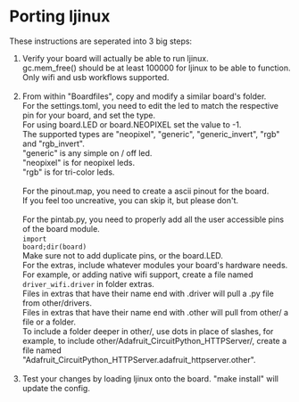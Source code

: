 # Porting ljinux

These instructions are seperated into 3 big steps:

1) Verify your board will actually be able to run ljinux.<br />
    gc.mem_free() should be at least 100000 for ljinux to be able to function.<br />
    Only wifi and usb workflows supported.<br />
    <br />
2) From within "Boardfiles", copy and modify a similar board's folder.<br />
    For the settings.toml, you need to edit the led to match the respective pin for your board, and set the type.<br />
     For using board.LED or board.NEOPIXEL set the value to -1.<br />
     The supported types are "neopixel", "generic", "generic_invert", "rgb" and "rgb_invert".<br />
     "generic" is any simple on / off led.<br />
     "neopixel" is for neopixel leds.<br />
     "rgb" is for tri-color leds.<br />
    <br />
    For the pinout.map, you need to create a ascii pinout for the board.<br />
     If you feel too uncreative, you can skip it, but please don't.<br />
    <br />
    For the pintab.py, you need to properly add all the user accessible pins of the board module.<br />
     <code>import board;dir(board)</code><br />
     Make sure not to add duplicate pins, or the board.LED.<br />
    For the extras, include whatever modules your board's hardware needs.<br />
    For example, or adding native wifi support, create a file named <code>driver_wifi.driver</code> in folder extras.<br />
    Files in extras that have their name end with .driver will pull a .py file from other/drivers.<br />
    Files in extras that have their name end with .other will pull from other/ a file or a folder.<br />
    To include a folder deeper in other/, use dots in place of slashes, for example, to include other/Adafruit_CircuitPython_HTTPServer/, create a file named "Adafruit_CircuitPython_HTTPServer.adafruit_httpserver.other".<br />
    <br />
3) Test your changes by loading ljinux onto the board.
    "make install" will update the config.
